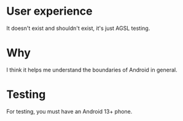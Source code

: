 <h1>User experience</h1>
It doesn't exist and shouldn't exist, it's just AGSL testing.
<h1>Why</h1>
I think it helps me understand the boundaries of Android in general.
<h1>Testing</h1>
For testing, you must have an Android 13+ phone.
